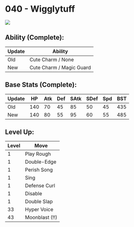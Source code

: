# 040 - Wigglytuff
![][040]

## Ability (Complete):

Update | Ability
---    | ---
Old    | Cute Charm / None
New    | Cute Charm / Magic Guard

## Base Stats (Complete):

Update | HP | Atk | Def | SAtk | SDef | Spd | BST
---    | ---| --- | --- | ---  | ---  | --- | ---
Old    | 140 |  70 |  45 |  85  |  50  |  45  |  435
New    | 140 |  80 |  55 |  95  |  60  |  55  |  485

## Level Up:

Level | Move
---   | ---
  1   | Play Rough
  1   | Double-Edge
  1   | Perish Song
  1   | Sing
  1   | Defense Curl
  1   | Disable
  1   | Double Slap
 33   | Hyper Voice
 43   | Moonblast (!!)



[040]: /img/pokemon/040.png

